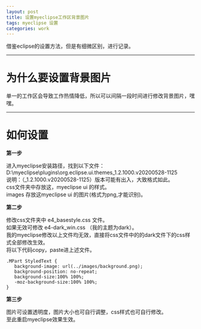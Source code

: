 ```yaml
---
layout: post
title: 设置myeclipse工作区背景图片
tags: myeclipse 设置
categories: work
---
```


借鉴eclipse的设置方法，但是有细微区别，进行记录。

---

# 为什么要设置背景图片

单一的工作区会导致工作热情降低，所以可以间隔一段时间进行修改背景图片，嘿嘿。

---

# 如何设置
 
 **第一步**
 
 进入myeclipse安装路径，找到以下文件：  
 D:\myeclipse\plugins\org.eclipse.ui.themes_1.2.1000.v20200528-1125  
 说明：（_1.2.1000.v20200528-1125）版本可能有出入，大致格式如此。  
 css文件夹中存放这，myeclipse ui 的样式。  
 images 存放这myeclipse ui 的图片(格式为png,才能识别)。  
 
 **第二步**
 
 修改css文件夹中 e4_basestyle.css 文件。  
 如果无效可修改 e4-dark_win.css （我的主题为dark）。  
 我的myeclipse修改以上文件均无效，直接将css文件中的的dark文件下的css样式全部修改生效。  
 将以下代码copy，paste进上述文件。  
 
 ```
 .MPart StyledText {
 	background-image: url(../images/background.png); 
 	background-position: no-repeat; 
 	background-size:100% 100%;
 	-moz-background-size:100% 100%;
 }
 ```
 **第三步**
 
 图片可设置透明度，图片大小也可自行调整，css样式也可自行修改。  
 至此重启myeclipse效果生效。  


 